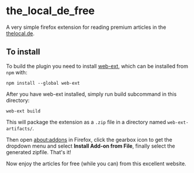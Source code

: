 # the_local_de_free

A very simple firefox extension for reading premium articles in the [thelocal.de](http://www.thelocal.de).


## To install

To build the plugin you need to install [web-ext](https://github.com/mozilla/web-ext), which can be installed from `npm` with:

```
npm install --global web-ext
```

After you have web-ext installed, simply run build subcommand in this directory:

```
web-ext build
```

This will package the extension as a `.zip` file in a directory named `web-ext-artifacts/`. 

Then open [about:addons](about:addons) in Firefox, click the gearbox icon to get the dropdown menu and select **Install Add-on from File**, finally select the generated zipfile. That's it!

Now enjoy the articles for free (while you can) from this excellent website.
